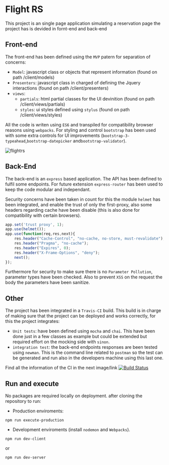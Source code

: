 # Flight RS

This project is an single page application simulating a reservation page the project has is devided in fornt-end and back-end

## Front-end
The front-end has been defined using the ```MVP``` patern for separation of concerns:
- ```Model```: javascript class or objects that represent information (found on path /client/models)
- ```Presenters```: javascript class in charged of defining the Jquery interactions (found on path /client/presenters)
- ```views```: 
    - ```partials```:  html partial classes for the UI devinition (found on path /client/views/partials)
    - ```styles```: ui styles defined using ```stylus``` (found on path /client/views/styles)

All the code is writen using ```ES6``` and transpiled for compatibility browser reasons using ```webpacks```. For styling and control ```bootstrap``` has been used with some extra controls for UI improvements (```bootstrap-3-typeahead```,```bootstrap-datepicker``` and```bootstrap-validator```).

![flightrs](https://cloud.githubusercontent.com/assets/3071208/17628214/a02b22a6-60b4-11e6-93f3-1eb239b92917.png)

## Back-End
The back-end is an ```express``` based application. The API has been defined to fulfil some endpoints. For future extension ```express-router``` has been used to keep the code modular and independant.

Security concerns have been taken in count for this the module ```helmet``` has been integrated, and enable the trust of only the first-proxy, also some headers regarding cache have been disable (this is also done for compatibility with certain browsers).
```js
app.set('trust proxy', 1);  
app.use(helmet());
app.use(function(req,res,next){
    res.header("Cache-Control", "no-cache, no-store, must-revalidate");
    res.header("Pragma", "no-cache");
    res.header("Expires", 0);
    res.header("X-Frame-Options", "deny");
    next();
});
```
Furthermore for security to make sure there is no ```Parameter Pollution```, parameter types have been checked. Also to prevent ```XSS``` on the request the body the parameters have been sanitize.

## Other

The project has been integrated in a ```Travis-CI``` build. This build is in charge of making sure that the project can be deployed and works correctly, for this the project integrates:
- ```Unit tests```: have been defined using ```mocha``` and ```chai```. This have been done just in a few classes as example but could be extended but required effort on the mocking side with ```sinon```.
- ```integration test```: the back-end endpoints responses are been tested using ```newman```. This is the command line related to ```postman``` so the test can be generated and run also in the developers machine using this last one.

Find all the information of the CI in the next image/link [![Build Status](https://travis-ci.org/kanekotic/flightRS.svg?branch=develop)](https://travis-ci.org/kanekotic/flightRS)

## Run and execute

No packages are required locally on deployment. after cloning the repository to run:
- Production enviroments:
```
npm run execute-production

```
- Development enviroments (install ```nodemon``` and ```Webpacks```).
```
npm run dev-client
```
or
```
npm run dev-server
```
